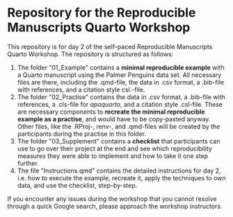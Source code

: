 # Repository for the Reproducible Manuscripts Quarto Workshop

This repository is for day 2 of the self-paced Reproducible Manuscripts Quarto Workshop.
The repository is structured as follows:

1. The folder "01_Example" contains a **minimal reproducible example** with a Quarto manuscript using the Palmer Penguins data set. All necessary files are there, including the .qmd-file, the data in .csv format, a .bib-file with references, and a citation style csl.-file.
2. The folder "02_Practise" contains the data in .csv format, a .bib-file with references, a .cls-file for *apaquarto*, and a citation style .csl-file. These are necessary components to **recreate the minimal reproducible example as a practise**, and would have to be copy-pasted anyway. Other files, like the .RProj-, renv-, and .qmd-files will be created by the participants during the practise in this folder.
3. The folder "03_Supplement" contains a **checklist** that participants can use to go over their project at the end and see which reproducibility measures they were able to implement and how to take it one step further.
4. The file "Instructions.qmd" contains the detailed instructions for day 2, i.e. how to execute the example, recreate it, apply the techniques to own data, and use the checklist, step-by-step.

If you encounter any issues during the workshop that you cannot resolve through a quick Google search, please approach the workshop instructors.
